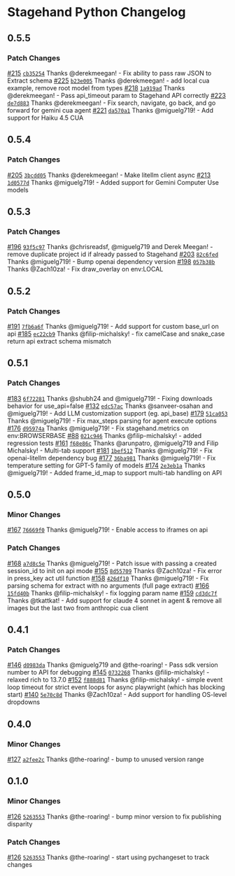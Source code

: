 # Stagehand Python Changelog

## 0.5.5

### Patch Changes

[#215](https://github.com/browserbase/stagehand-python/pull/215) [`cb35254`](https://github.com/browserbase/stagehand-python/commit/cb35254) Thanks @derekmeegan! - Fix ability to pass raw JSON to Extract schema
[#225](https://github.com/browserbase/stagehand-python/pull/225) [`b23e005`](https://github.com/browserbase/stagehand-python/commit/b23e005) Thanks @derekmeegan! - add local cua example, remove root model from types
[#218](https://github.com/browserbase/stagehand-python/pull/218) [`1a919ad`](https://github.com/browserbase/stagehand-python/commit/1a919ad) Thanks @derekmeegan! - Pass api_timeout param to Stagehand API correctly
[#223](https://github.com/browserbase/stagehand-python/pull/223) [`de7d883`](https://github.com/browserbase/stagehand-python/commit/de7d883) Thanks @derekmeegan! - Fix search, navigate, go back, and go forward for gemini cua agent
[#221](https://github.com/browserbase/stagehand-python/pull/221) [`da570a1`](https://github.com/browserbase/stagehand-python/commit/da570a1) Thanks @miguelg719! - Add support for Haiku 4.5 CUA

## 0.5.4

### Patch Changes

[#205](https://github.com/browserbase/stagehand-python/pull/205) [`3bcdd05`](https://github.com/browserbase/stagehand-python/commit/3bcdd05) Thanks @derekmeegan! - Make litellm client async
[#213](https://github.com/browserbase/stagehand-python/pull/213) [`1d0577d`](https://github.com/browserbase/stagehand-python/commit/1d0577d) Thanks @miguelg719! - Added support for Gemini Computer Use models

## 0.5.3

### Patch Changes

[#196](https://github.com/browserbase/stagehand-python/pull/196) [`93f5c97`](https://github.com/browserbase/stagehand-python/commit/93f5c97) Thanks @chrisreadsf, @miguelg719 and Derek Meegan! - remove duplicate project id if already passed to Stagehand
[#203](https://github.com/browserbase/stagehand-python/pull/203) [`82c6fed`](https://github.com/browserbase/stagehand-python/commit/82c6fed) Thanks @miguelg719! - Bump openai dependency version
[#198](https://github.com/browserbase/stagehand-python/pull/198) [`057b38b`](https://github.com/browserbase/stagehand-python/commit/057b38b) Thanks @Zach10za! - Fix draw_overlay on env:LOCAL

## 0.5.2

### Patch Changes

[#191](https://github.com/browserbase/stagehand-python/pull/191) [`7fb6a6f`](https://github.com/browserbase/stagehand-python/commit/7fb6a6f) Thanks @miguelg719! - Add support for custom base_url on api
[#185](https://github.com/browserbase/stagehand-python/pull/185) [`ec22cb9`](https://github.com/browserbase/stagehand-python/commit/ec22cb9) Thanks @filip-michalsky! - fix camelCase and snake_case return api extract schema mismatch

## 0.5.1

### Patch Changes

[#183](https://github.com/browserbase/stagehand-python/pull/183) [`6f72281`](https://github.com/browserbase/stagehand-python/commit/6f72281) Thanks @shubh24 and @miguelg719! - Fixing downloads behavior for use_api=false
[#132](https://github.com/browserbase/stagehand-python/pull/132) [`edc57ac`](https://github.com/browserbase/stagehand-python/commit/edc57ac) Thanks @sanveer-osahan and @miguelg719! - Add LLM customization support (eg. api_base)
[#179](https://github.com/browserbase/stagehand-python/pull/179) [`51ca053`](https://github.com/browserbase/stagehand-python/commit/51ca053) Thanks @miguelg719! - Fix max_steps parsing for agent execute options
[#176](https://github.com/browserbase/stagehand-python/pull/176) [`d95974a`](https://github.com/browserbase/stagehand-python/commit/d95974a) Thanks @miguelg719! - Fix stagehand.metrics on env:BROWSERBASE
[#88](https://github.com/browserbase/stagehand-python/pull/88) [`021c946`](https://github.com/browserbase/stagehand-python/commit/021c946) Thanks @filip-michalsky! - added regression tests
[#161](https://github.com/browserbase/stagehand-python/pull/161) [`f68e86c`](https://github.com/browserbase/stagehand-python/commit/f68e86c) Thanks @arunpatro, @miguelg719 and Filip Michalsky! - Multi-tab support
[#181](https://github.com/browserbase/stagehand-python/pull/181) [`1bef512`](https://github.com/browserbase/stagehand-python/commit/1bef512) Thanks @miguelg719! - Fix openai-litellm dependency bug
[#177](https://github.com/browserbase/stagehand-python/pull/177) [`36ba981`](https://github.com/browserbase/stagehand-python/commit/36ba981) Thanks @miguelg719! - Fix temperature setting for GPT-5 family of models
[#174](https://github.com/browserbase/stagehand-python/pull/174) [`2e3eb1a`](https://github.com/browserbase/stagehand-python/commit/2e3eb1a) Thanks @miguelg719! - Added frame_id_map to support multi-tab handling on API

## 0.5.0

### Minor Changes
[#167](https://github.com/browserbase/stagehand-python/pull/167) [`76669f0`](https://github.com/browserbase/stagehand-python/commit/76669f0) Thanks @miguelg719! - Enable access to iframes on api

### Patch Changes

[#168](https://github.com/browserbase/stagehand-python/pull/168) [`a7d8c5e`](https://github.com/browserbase/stagehand-python/commit/a7d8c5e) Thanks @miguelg719! - Patch issue with passing a created session_id to init on api mode
[#155](https://github.com/browserbase/stagehand-python/pull/155) [`8d55709`](https://github.com/browserbase/stagehand-python/commit/8d55709) Thanks @Zach10za! - Fix error in press_key act util function
[#158](https://github.com/browserbase/stagehand-python/pull/158) [`426df10`](https://github.com/browserbase/stagehand-python/commit/426df10) Thanks @miguelg719! - Fix parsing schema for extract with no arguments (full page extract)
[#166](https://github.com/browserbase/stagehand-python/pull/166) [`15fd40b`](https://github.com/browserbase/stagehand-python/commit/15fd40b) Thanks @filip-michalsky! - fix logging param name
[#159](https://github.com/browserbase/stagehand-python/pull/159) [`cd3dc7f`](https://github.com/browserbase/stagehand-python/commit/cd3dc7f) Thanks @tkattkat! - Add support for claude 4 sonnet in agent & remove all images but the last two from anthropic cua client

## 0.4.1

### Patch Changes

[#146](https://github.com/browserbase/stagehand-python/pull/146) [`d0983da`](https://github.com/browserbase/stagehand-python/commit/d0983da) Thanks @miguelg719 and @the-roaring! - Pass sdk version number to API for debugging
[#145](https://github.com/browserbase/stagehand-python/pull/145) [`0732268`](https://github.com/browserbase/stagehand-python/commit/0732268) Thanks @filip-michalsky! - relaxed rich to 13.7.0
[#152](https://github.com/browserbase/stagehand-python/pull/152) [`f888d81`](https://github.com/browserbase/stagehand-python/commit/f888d81) Thanks @filip-michalsky! - simple event loop timeout for strict event loops for async playwright (which has blocking start)
[#140](https://github.com/browserbase/stagehand-python/pull/140) [`5e70c8d`](https://github.com/browserbase/stagehand-python/commit/5e70c8d) Thanks @Zach10za! - Add support for handling OS-level dropdowns

## 0.4.0

### Minor Changes

[#127](https://github.com/browserbase/stagehand-python/pull/127) [`a2fee2c`](https://github.com/browserbase/stagehand-python/commit/a2fee2c) Thanks @the-roaring! - bump to unused version range

## 0.1.0

### Minor Changes

[#126](https://github.com/browserbase/stagehand-python/pull/126) [`5263553`](https://github.com/browserbase/stagehand-python/commit/5263553) Thanks @the-roaring! - bump minor version to fix publishing disparity

### Patch Changes

[#126](https://github.com/browserbase/stagehand-python/pull/126) [`5263553`](https://github.com/browserbase/stagehand-python/commit/5263553) Thanks @the-roaring! - start using pychangeset to track changes
